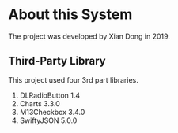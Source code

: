 # About this System

The project was developed by Xian Dong in 2019.  

## Third-Party Library

This project used four 3rd part libraries.  
1. DLRadioButton 1.4  
2. Charts 3.3.0  
3. M13Checkbox 3.4.0  
4. SwiftyJSON 5.0.0  
